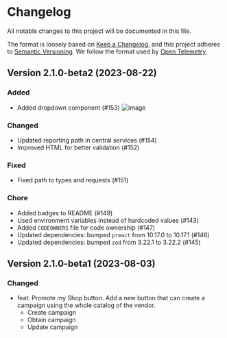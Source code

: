 # Changelog

All notable changes to this project will be documented in this file.

The format is loosely based on [Keep a Changelog](https://keepachangelog.com/en/1.0.0/),
and this project adheres to [Semantic Versioning](https://semver.org/spec/v2.0.0.html).
We follow the format used by [Open Telemetry](https://github.com/open-telemetry/opentelemetry-python/blob/main/CHANGELOG.md).

## Version 2.1.0-beta2 (2023-08-22)

### Added
- Added dropdown component (#153)
  ![image](https://github.com/Topsort/building-blocks/assets/95320456/2756830b-01fb-4ff6-a70b-0d91495e8243)

### Changed
- Updated reporting path in central services (#154)
- Improved HTML for better validation (#152)

### Fixed
- Fixed path to types and requests (#151)

### Chore
- Added badges to README (#149)
- Used environment variables instead of hardcoded values (#143)
- Added `CODEOWNERS` file for code ownership (#147)
- Updated dependencies: bumped `preact` from 10.17.0 to 10.17.1 (#146)
- Updated dependencies: bumped `zod` from 3.22.1 to 3.22.2 (#145)

## Version 2.1.0-beta1 (2023-08-03)

### Changed
- feat: Promote my Shop button. Add a new button that can create a campaign using the whole catalog of the vendor.
  * Create campaign
  * Obtain campaign
  * Update campaign
